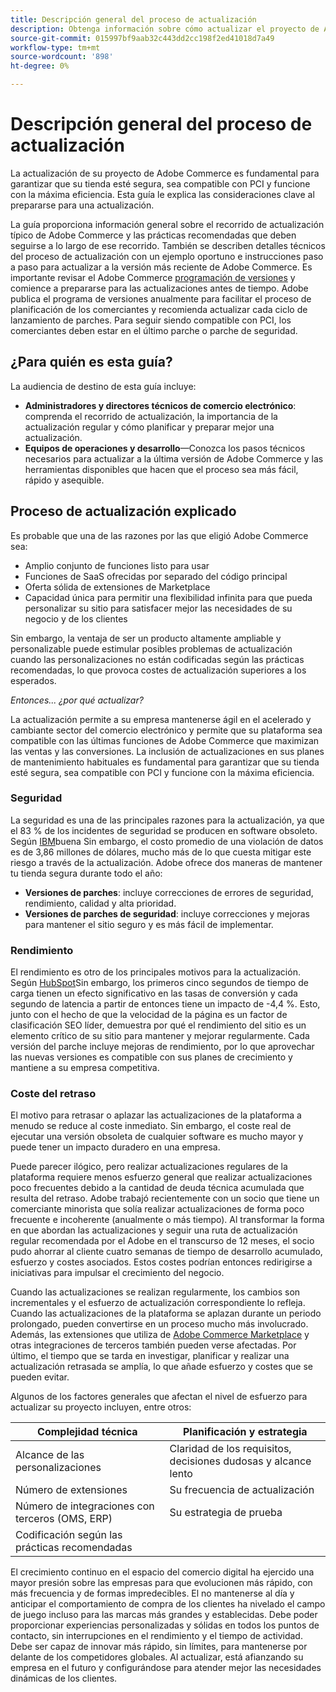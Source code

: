 ```yaml
---
title: Descripción general del proceso de actualización
description: Obtenga información sobre cómo actualizar el proyecto de Adobe Commerce ayuda a mantener la seguridad de su tienda y a funcionar de forma eficaz.
source-git-commit: 015997bf9aab32c443dd2cc198f2ed41018d7a49
workflow-type: tm+mt
source-wordcount: '898'
ht-degree: 0%

---
```



# Descripción general del proceso de actualización

La actualización de su proyecto de Adobe Commerce es fundamental para garantizar que su tienda esté segura, sea compatible con PCI y funcione con la máxima eficiencia. Esta guía le explica las consideraciones clave al prepararse para una actualización.

La guía proporciona información general sobre el recorrido de actualización típico de Adobe Commerce y las prácticas recomendadas que deben seguirse a lo largo de ese recorrido. También se describen detalles técnicos del proceso de actualización con un ejemplo oportuno e instrucciones paso a paso para actualizar a la versión más reciente de Adobe Commerce. Es importante revisar el Adobe Commerce [programación de versiones](../release/schedule.md) y comience a prepararse para las actualizaciones antes de tiempo. Adobe publica el programa de versiones anualmente para facilitar el proceso de planificación de los comerciantes y recomienda actualizar cada ciclo de lanzamiento de parches. Para seguir siendo compatible con PCI, los comerciantes deben estar en el último parche o parche de seguridad.

## ¿Para quién es esta guía?

La audiencia de destino de esta guía incluye:

- **Administradores y directores técnicos de comercio electrónico**: comprenda el recorrido de actualización, la importancia de la actualización regular y cómo planificar y preparar mejor una actualización.
- **Equipos de operaciones y desarrollo**—Conozca los pasos técnicos necesarios para actualizar a la última versión de Adobe Commerce y las herramientas disponibles que hacen que el proceso sea más fácil, rápido y asequible.

## Proceso de actualización explicado

Es probable que una de las razones por las que eligió Adobe Commerce sea:

- Amplio conjunto de funciones listo para usar
- Funciones de SaaS ofrecidas por separado del código principal
- Oferta sólida de extensiones de Marketplace
- Capacidad única para permitir una flexibilidad infinita para que pueda personalizar su sitio para satisfacer mejor las necesidades de su negocio y de los clientes

Sin embargo, la ventaja de ser un producto altamente ampliable y personalizable puede estimular posibles problemas de actualización cuando las personalizaciones no están codificadas según las prácticas recomendadas, lo que provoca costes de actualización superiores a los esperados.

_Entonces... ¿por qué actualizar?_

La actualización permite a su empresa mantenerse ágil en el acelerado y cambiante sector del comercio electrónico y permite que su plataforma sea compatible con las últimas funciones de Adobe Commerce que maximizan las ventas y las conversiones. La inclusión de actualizaciones en sus planes de mantenimiento habituales es fundamental para garantizar que su tienda esté segura, sea compatible con PCI y funcione con la máxima eficiencia.

### Seguridad

La seguridad es una de las principales razones para la actualización, ya que el 83 % de los incidentes de seguridad se producen en software obsoleto. Según [IBM](https://www.ibm.com/reports/data-breach)buena Sin embargo, el costo promedio de una violación de datos es de 3,86 millones de dólares, mucho más de lo que cuesta mitigar este riesgo a través de la actualización. Adobe ofrece dos maneras de mantener tu tienda segura durante todo el año:

- **Versiones de parches**: incluye correcciones de errores de seguridad, rendimiento, calidad y alta prioridad.
- **Versiones de parches de seguridad**: incluye correcciones y mejoras para mantener el sitio seguro y es más fácil de implementar.

### Rendimiento

El rendimiento es otro de los principales motivos para la actualización. Según [HubSpot](https://blog.hubspot.com/marketing/page-load-time-conversion-rates)Sin embargo, los primeros cinco segundos de tiempo de carga tienen un efecto significativo en las tasas de conversión y cada segundo de latencia a partir de entonces tiene un impacto de -4,4 %. Esto, junto con el hecho de que la velocidad de la página es un factor de clasificación SEO líder, demuestra por qué el rendimiento del sitio es un elemento crítico de su sitio para mantener y mejorar regularmente. Cada versión del parche incluye mejoras de rendimiento, por lo que aprovechar las nuevas versiones es compatible con sus planes de crecimiento y mantiene a su empresa competitiva.

### Coste del retraso

El motivo para retrasar o aplazar las actualizaciones de la plataforma a menudo se reduce al coste inmediato. Sin embargo, el coste real de ejecutar una versión obsoleta de cualquier software es mucho mayor y puede tener un impacto duradero en una empresa.

Puede parecer ilógico, pero realizar actualizaciones regulares de la plataforma requiere menos esfuerzo general que realizar actualizaciones poco frecuentes debido a la cantidad de deuda técnica acumulada que resulta del retraso. Adobe trabajó recientemente con un socio que tiene un comerciante minorista que solía realizar actualizaciones de forma poco frecuente e incoherente (anualmente o más tiempo). Al transformar la forma en que abordan las actualizaciones y seguir una ruta de actualización regular recomendada por el Adobe en el transcurso de 12 meses, el socio pudo ahorrar al cliente cuatro semanas de tiempo de desarrollo acumulado, esfuerzo y costes asociados. Estos costes podrían entonces redirigirse a iniciativas para impulsar el crecimiento del negocio.

Cuando las actualizaciones se realizan regularmente, los cambios son incrementales y el esfuerzo de actualización correspondiente lo refleja. Cuando las actualizaciones de la plataforma se aplazan durante un periodo prolongado, pueden convertirse en un proceso mucho más involucrado. Además, las extensiones que utiliza de [Adobe Commerce Marketplace](https://marketplace.magento.com/) y otras integraciones de terceros también pueden verse afectadas. Por último, el tiempo que se tarda en investigar, planificar y realizar una actualización retrasada se amplía, lo que añade esfuerzo y costes que se pueden evitar.

Algunos de los factores generales que afectan el nivel de esfuerzo para actualizar su proyecto incluyen, entre otros:

| Complejidad técnica | Planificación y estrategia |
|-----------------------------------------------------------|--------------------------------------------------------------|
| Alcance de las personalizaciones | Claridad de los requisitos, decisiones dudosas y alcance lento |
| Número de extensiones | Su frecuencia de actualización |
| Número de integraciones con terceros (OMS, ERP) | Su estrategia de prueba |
| Codificación según las prácticas recomendadas |  |

El crecimiento continuo en el espacio del comercio digital ha ejercido una mayor presión sobre las empresas para que evolucionen más rápido, con más frecuencia y de formas impredecibles. El no mantenerse al día y anticipar el comportamiento de compra de los clientes ha nivelado el campo de juego incluso para las marcas más grandes y establecidas. Debe poder proporcionar experiencias personalizadas y sólidas en todos los puntos de contacto, sin interrupciones en el rendimiento y el tiempo de actividad. Debe ser capaz de innovar más rápido, sin límites, para mantenerse por delante de los competidores globales. Al actualizar, está afianzando su empresa en el futuro y configurándose para atender mejor las necesidades dinámicas de los clientes.
